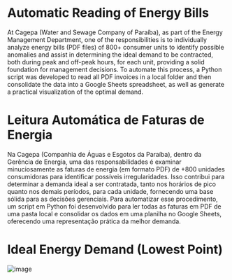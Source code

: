 # Automatic Reading of Energy Bills

At Cagepa (Water and Sewage Company of Paraíba), as part of the Energy Management Department, one of the responsibilities is to individually analyze energy bills (PDF files) of 800+ consumer units to identify possible anomalies and assist in determining the ideal demand to be contracted, both during peak and off-peak hours, for each unit, providing a solid foundation for management decisions. To automate this process, a Python script was developed to read all PDF invoices in a local folder and then consolidate the data into a Google Sheets spreadsheet, as well as generate a practical visualization of the optimal demand.

# Leitura Automática de Faturas de Energia

Na Cagepa (Companhia de Águas e Esgotos da Paraíba), dentro da Gerência de Energia, uma das responsabilidades é examinar minuciosamente as faturas de energia (em formato PDF) de +800 unidades consumidoras para identificar possíveis irregularidades. Isso contribui para determinar a demanda ideal a ser contratada, tanto nos horários de pico quanto nos demais períodos, para cada unidade, fornecendo uma base sólida para as decisões gerenciais. Para automatizar esse procedimento, um script em Python foi desenvolvido para ler todas as faturas em PDF de uma pasta local e consolidar os dados em uma planilha no Google Sheets, oferecendo uma representação prática da melhor demanda.

# Ideal Energy Demand (Lowest Point)

![image](https://github.com/lucasddoliveira/Automatic-Reading-of-Energy-Bills/assets/85253035/25855c83-5f98-4beb-af96-6271bd65c243)
